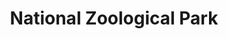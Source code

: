 ---
# This topic lives at
# https://digital.gov/topics/national-zoological-park

# Topic Title
title: "National Zoological Park"

# description — keep it short and clear
summary: ""

# Weight
weight: 1

# For more information on managing topics,
# see https://github.com/GSA/digitalgov.gov/wiki/topics
---